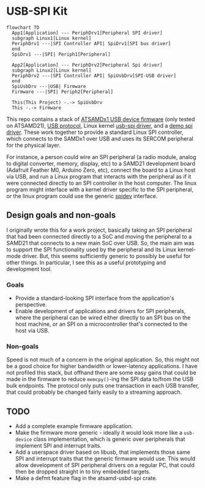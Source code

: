 # USB-SPI Kit
```mermaid
flowchart TD
  App1[Application] --- PeriphDrv1[Peripheral SPI driver]
  subgraph Linux1[Linux kernel]
  PeriphDrv1 ---|SPI Controller API| SpiDrv1[SPI bus driver]
  end
  SpiDrv1 ---|SPI| Periph1[Peripheral]
  
  App2[Application] --- PeriphDrv2[Peripheral Spi driver]
  subgraph Linux2[Linux kernel]
  PeriphDrv2 ---|SPI Controller API| SpiUsbDrv[SPI-USB driver]
  end
  SpiUsbDrv ---|USB| Firmware
  Firmware ---|SPI| Periph2[Peripheral]
  
  This(This Project) -.-> SpiUsbDrv
  This -.-> Firmware
```

This repo contains a stack of [ATSAMDx1 USB device firmware](/atsamd-usbd-spi) (only tested on ATSAMD21), [USB protocol](/protocol), Linux kernel [usb-spi driver](/driver-kernel), and a [demo spi driver](test-driver).  These work together to provide a standard Linux SPI controller, which connects to the SAMDx1 over USB and uses its SERCOM peripheral for the physical layer.

For instance, a person could wire an SPI peripheral (a radio module, analog to digital converter, memory, display, etc) to a SAMD21 development board (Adafruit Feather M0, Arduino Zero, etc), connect the board to a Linux host via USB, and run a Linux program that interacts with the peripheral as if it were connected directly to an SPI controller in the host computer.  The linux program might interface with a kernel driver specific to the SPI peripheral, or the linux program could use the generic [spidev](https://www.kernel.org/doc/html/latest/spi/spidev.html) interface.

## Design goals and non-goals
I originally wrote this for a work project, basically taking an SPI peripheral that had been connected directly to a SoC and moving the peripheral to a SAMD21 that connects to a new main SoC over USB.  So, the main aim was to support the SPI functionality used by the peripheral and its Linux kernel-mode driver.  But, this seems sufficiently generic to possibly be useful for other things.  In particular, I see this as a useful prototyping and development tool.

### Goals
* Provide a standard-looking SPI interface from the application's perspective.
* Enable development of applications and drivers for SPI peripherals, where the peripheral can be wired either directly to an SPI bus on the host machine, or an SPI on a microcontroller that's connected to the host via USB.

### Non-goals
Speed is not much of a concern in the original application.  So, this might not be a good choice for higher bandwidth or lower-latency applications.  I have not profiled this stack, but offhand there are some easy gains that could be made in the firmware to reduce `memcpy()`-ing the SPI data to/from the USB bulk endpoints.  The protocol only puts one transaction in each USB transfer, that could probably be changed fairly easily to a streaming approach.

## TODO
* Add a complete example firmware application.
* Make the firmware more generic - ideally it would look more like a `usb-device` class implementation, which is generic over peripherals that implement SPI and interrupt traits.
* Add a userspace driver based on libusb, that implements those same SPI and interrupt traits that the generic firmware would use.  This would allow development of SPI peripheral drivers on a regular PC, that could then be dropped straight in to tiny embedded targets.
* Make a defmt feature flag in the atsamd-usbd-spi crate.
